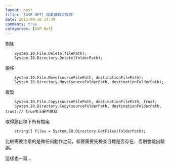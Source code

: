 ```yaml
---
layout: post
title: '[ASP.NET] 檔案資料夾存取'
date: 2013-09-18 14:49
comments: true
categories: [ASP.Net]
---
```


刪除

        System.IO.File.Delete(filePath);
        System.IO.Directory.Delete(folderPath);

    
搬移

        System.IO.File.Move(sourceFilePath, destinationFilePath);
        System.IO.Directory.Move(sourceFolderPath, destinationFolderPath);
            
複製

        System.IO.File.Copy(sourceFilePath, destinationFilePath, true); 
        System.IO.Directory.Copy(sourceFolderPath, destinationFolderPath, true);// true表示是否覆寫
        
取得該目標下所有檔案

        string[] files = System.IO.Directory.GetFiles(folderPath);

比較需要注意的是做任何動作之前，都要需要先檢查目標是否存在，否則會跳出錯誤。

這樣也一篇…